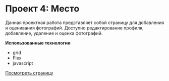 # Проект 4: Место

Данная проектная работа представляет собой
страницу для добавления и оценивания фотографий.
Доступно редактирование профиля, добавление, удаление 
и оценка фотографий.

**Использованные технологии**

* grid
* Flex
* javascript

[Посмотреть страницу](https://justpasha.github.io/mesto/index.html)
